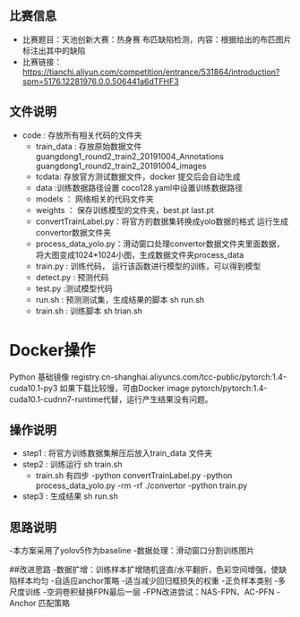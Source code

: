 ## 比赛信息
- 比赛题目：天池创新大赛：热身赛  布匹缺陷检测，内容：根据给出的布匹图片标注出其中的缺陷
- 比赛链接：https://tianchi.aliyun.com/competition/entrance/531864/introduction?spm=5176.12281976.0.0.506441a6dTFHF3

## 文件说明
- code : 存放所有相关代码的文件夹
    - train_data : 存放原始数据文件 guangdong1_round2_train2_20191004_Annotations  guangdong1_round2_train2_20191004_images
    - tcdata: 存放官方测试数据文件，docker 提交后会自动生成
    - data :训练数据路径设置 coco128.yaml中设置训练数据路径
    - models ： 网络相关的代码文件夹
    - weights ： 保存训练模型的文件夹，best.pt last.pt
    - convertTrainLabel.py：将官方的数据集转换成yolo数据的格式 运行生成convertor数据文件夹
    - process_data_yolo.py：滑动窗口处理convertor数据文件夹里面数据，将大图变成1024*1024小图，生成数据文件夹process_data
    - train.py :  训练代码， 运行该函数进行模型的训练，可以得到模型
    - detect.py : 预测代码
    - test.py :测试模型代码
    - run.sh : 预测测试集，生成结果的脚本   sh run.sh
    - train.sh : 训练脚本  sh trian.sh 
 
# Docker操作

Python 基础镜像 registry.cn-shanghai.aliyuncs.com/tcc-public/pytorch:1.4-cuda10.1-py3 如果下载比较慢，可由Docker image pytorch/pytorch:1.4-cuda10.1-cudnn7-runtime代替，运行产生结果没有问题。


## 操作说明
- step1 : 将官方训练数据集解压后放入train_data 文件夹
- step2 : 训练运行  sh train.sh  
    - train.sh 有四步
        -python convertTrainLabel.py
        -python process_data_yolo.py
        -rm -rf ./convertor
        -python train.py
- step3 : 生成结果 sh run.sh

## 思路说明
-本方案采用了yolov5作为baseline
-数据处理：滑动窗口分割训练图片


##改进思路
-数据扩增：训练样本扩增随机竖直/水平翻折，色彩空间增强，使缺陷样本均匀
-自适应anchor策略
-适当减少回归框损失的权重
-正负样本类别
-多尺度训练
-空洞卷积替换FPN最后一层
-FPN改进尝试：NAS-FPN、AC-PFN
-Anchor 匹配策略
